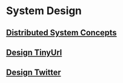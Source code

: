 # System Design

## [Distributed System Concepts](./concepts/notes.md)

## [Design TinyUrl](./tinyurl/notes.md)

## [Design Twitter](./twitter/notes.md)